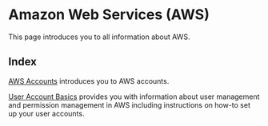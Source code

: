 # Amazon Web Services (AWS)

This page introduces you to all information about AWS.

## Index

[AWS Accounts](aws_accounts.md) introduces you to AWS accounts.

[User Account Basics](iam/aws_users.md) provides you with information about user management and permission management in AWS 
including instructions on how-to set up your user accounts.

  
 